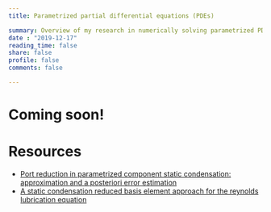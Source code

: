 ```yaml
---
title: Parametrized partial differential equations (PDEs)

summary: Overview of my research in numerically solving parametrized PDEs
date : "2019-12-17"
reading_time: false
share: false
profile: false
comments: false

---
```

# Coming soon!

<!-- * What are they?
* Where do they show up?
* Main ideas behind efficiently solving them
* References (other papers, link my writeup, poster, or general exam slides?) -->

# Resources
* [Port reduction in parametrized component static condensation: approximation and a posteriori error estimation](https://onlinelibrary.wiley.com/doi/pdf/10.1002/nme.4543) 
* [A static condensation reduced basis element approach for the reynolds lubrication equation](https://www.cambridge.org/core/services/aop-cambridge-core/content/view/31DF1EFBABE43AC6BD4B93DF7A055BE7/S1815240616001286a.pdf)